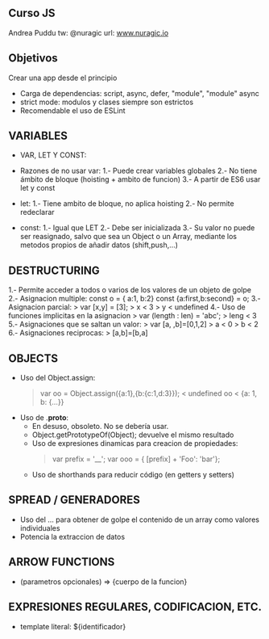 Curso JS
--------
Andrea Puddu 
tw: @nuragic 
url: www.nuragic.io

Objetivos
---------
Crear una app desde el principio

* Carga de dependencias: script, async, defer, "module", "module" async
* strict mode: modulos y clases siempre son estrictos
* Recomendable el uso de ESLint

VARIABLES
---------

* VAR, LET Y CONST:
* Razones de no usar var:
  1.- Puede crear variables globales
  2.- No tiene ámbito de bloque (hoisting + ambito de funcion)
  3.- A partir de ES6 usar let y const

* let:
  1.- Tiene ambito de bloque, no aplica hoisting
  2.- No permite redeclarar

* const:
  1.- Igual que LET
  2.- Debe ser inicializada
  3.- Su valor no puede ser reasignado, salvo que sea un Object o un Array, mediante los metodos propios de añadir datos (shift,push,...)

DESTRUCTURING
-------------

  1.- Permite acceder a todos o varios de los valores de un objeto de golpe
  2.- Asignacion multiple:
      const o = { a:1, b:2}
      const {a:first,b:second} = o;
  3.- Asignacion parcial:
      > var [x,y] = [3];
      > x
      < 3
      > y
      < undefined
  4.- Uso de funciones implicitas en la asignacion
      > var (length : len) = 'abc';
      > leng
      < 3
  5.- Asignaciones que se saltan un valor:
      > var [a, ,b]=[0,1,2]
      > a
      < 0
      > b
      < 2
  6.- Asignaciones reciprocas:
      > [a,b]=[b,a]

OBJECTS
-------

  * Uso del Object.assign:
    > var oo = Object.assign({a:1},{b:{c:1,d:3}});
    < undefined
    > oo
    < {a: 1, b: {…}}
  * Uso de .__proto__:
    - En desuso, obsoleto. No se debería usar.
    - Object.getPrototypeOf(Object); devuelve el mismo resultado
    - Uso de expresiones dinamicas para creacion de propiedades:
      > var prefix = '__';
      > var ooo = { [prefix] + 'Foo': 'bar'};
    - Uso de shorthands para reducir código (en getters y setters)

SPREAD / GENERADORES
--------------------

  * Uso del ... para obtener de golpe el contenido de un array como valores individuales
  * Potencia la extraccion de datos

ARROW FUNCTIONS
---------------

  * (parametros opcionales) => {cuerpo de la funcion}

EXPRESIONES REGULARES, CODIFICACION, ETC.
-----------------------------------------

  * template literal: ${identificador}
